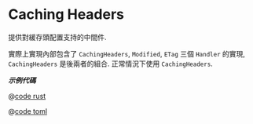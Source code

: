 # Caching Headers

提供對緩存頭配置支持的中間件.

實際上實現內部包含了 `CachingHeaders`, `Modified`, `ETag` 三個 `Handler` 的實現, `CachingHeaders` 是後兩者的組合. 正常情況下使用 `CachingHeaders`.

_**示例代碼**_ 

<CodeGroup>
  <CodeGroupItem title="main.rs" active>

@[code rust](../../../../codes/caching-headers/src/main.rs)

  </CodeGroupItem>
  <CodeGroupItem title="Cargo.toml">

@[code toml](../../../../codes/caching-headers/Cargo.toml)

  </CodeGroupItem>
</CodeGroup>
